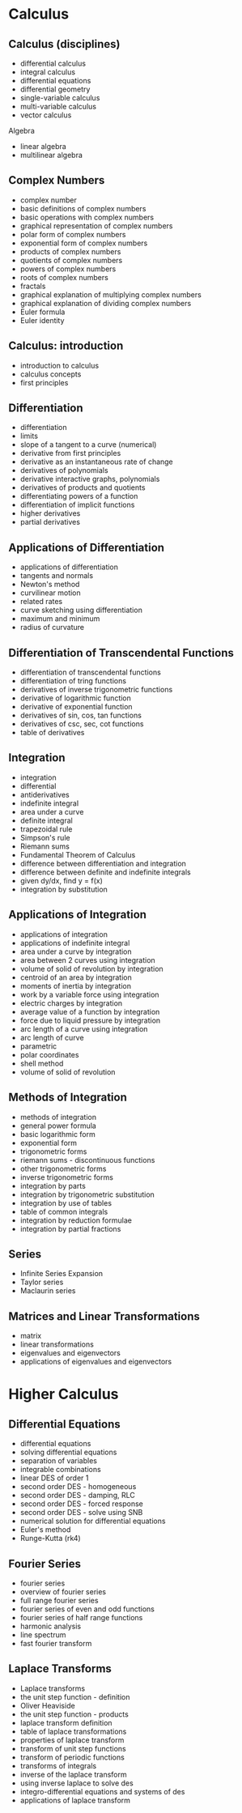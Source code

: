 # Calculus

## Calculus (disciplines)
- differential calculus
- integral calculus
- differential equations
- differential geometry
- single-variable calculus
- multi-variable calculus
- vector calculus

Algebra
- linear algebra
- multilinear algebra


## Complex Numbers

- complex number
- basic definitions of complex numbers
- basic operations with complex numbers
- graphical representation of complex numbers
- polar form of complex numbers
- exponential form of complex numbers
- products of complex numbers
- quotients of complex numbers
- powers of complex numbers
- roots of complex numbers
- fractals
- graphical explanation of multiplying complex numbers
- graphical explanation of dividing complex numbers
- Euler formula
- Euler identity

## Calculus: introduction

- introduction to calculus
- calculus concepts
- first principles

## Differentiation

- differentiation
- limits
- slope of a tangent to a curve (numerical)
- derivative from first principles
- derivative as an instantaneous rate of change
- derivatives of polynomials
- derivative interactive graphs, polynomials
- derivatives of products and quotients
- differentiating powers of a function
- differentiation of implicit functions
- higher derivatives
- partial derivatives

## Applications of Differentiation

- applications of differentiation
- tangents and normals
- Newton's method
- curvilinear motion
- related rates
- curve sketching using differentiation
- maximum and minimum
- radius of curvature

## Differentiation of Transcendental Functions

- differentiation of transcendental functions
- differentiation of tring functions
- derivatives of inverse trigonometric functions
- derivative of logarithmic function
- derivative of exponential function
- derivatives of sin, cos, tan functions
- derivatives of csc, sec, cot functions
- table of derivatives

## Integration

- integration
- differential
- antiderivatives
- indefinite integral
- area under a curve
- definite integral
- trapezoidal rule
- Simpson's rule
- Riemann sums
- Fundamental Theorem of Calculus
- difference between differentiation and integration
- difference between definite and indefinite integrals
- given dy/dx, find y = f(x)
- integration by substitution

## Applications of Integration

- applications of integration
- applications of indefinite integral
- area under a curve by integration
- area between 2 curves using integration
- volume of solid of revolution by integration
- centroid of an area by integration
- moments of inertia by integration
- work by a variable force using integration
- electric charges by integration
- average value of a function by integration
- force due to liquid pressure by integration
- arc length of a curve using integration
- arc length of curve
- parametric
- polar coordinates
- shell method
- volume of solid of revolution

## Methods of Integration

- methods of integration
- general power formula
- basic logarithmic form
- exponential form
- trigonometric forms
- riemann sums - discontinuous functions
- other trigonometric forms
- inverse trigonometric forms
- integration by parts
- integration by trigonometric substitution
- integration by use of tables
- table of common integrals
- integration by reduction formulae
- integration by partial fractions

## Series
- Infinite Series Expansion
- Taylor series
- Maclaurin series

## Matrices and Linear Transformations

- matrix
- linear transformations
- eigenvalues and eigenvectors
- applications of eigenvalues and eigenvectors



# Higher Calculus

## Differential Equations

- differential equations
- solving differential equations
- separation of variables
- integrable combinations
- linear DES of order 1
- second order DES - homogeneous
- second order DES - damping, RLC
- second order DES - forced response
- second order DES - solve using SNB
- numerical solution for differential equations
- Euler's method
- Runge-Kutta (rk4)

## Fourier Series
- fourier series
- overview of fourier series
- full range fourier series
- fourier series of even and odd functions
- fourier series of half range functions
- harmonic analysis
- line spectrum
- fast fourier transform

## Laplace Transforms
- Laplace transforms
- the unit step function - definition
- Oliver Heaviside
- the unit step function - products
- laplace transform definition
- table of laplace transformations
- properties of laplace transform
- transform of unit step functions
- transform of periodic functions
- transforms of integrals
- inverse of the laplace transform
- using inverse laplace to solve des
- integro-differential equations and systems of des
- applications of laplace transform
